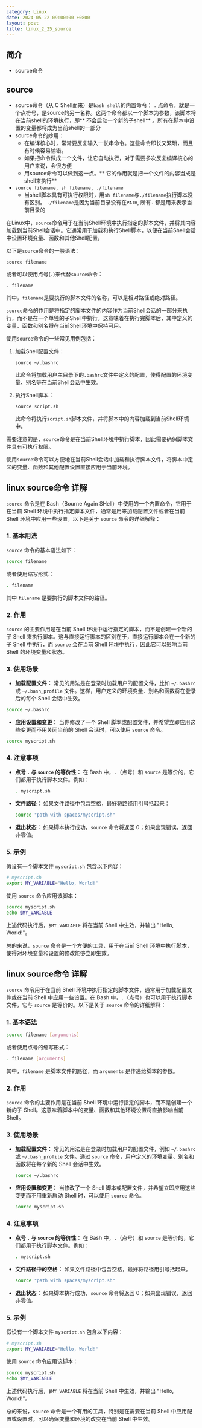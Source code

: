 ```yaml
---
category: Linux
date: 2024-05-22 09:00:00 +0800
layout: post
title: linux_2_25_source
---
```

## 简介

+ source命令

## source  

+ source命令（从 C Shell而来）是`bash shell`的内置命令； `.` 点命令，就是一个点符号，是source的另一名称。这两个命令都以一个脚本为参数，该脚本将在当前shell的环境执行，即** 不会启动一个新的子shell** 。所有在脚本中设置的变量都将成为当前shell的一部分
+ source命令的妙用：
  + 在编译核心时，常常要反复输入一长串命令。这些命令即长又繁琐，而且有时候容易输错。
  + 如果把命令做成一个文件，让它自动执行，对于需要多次反复编译核心的用户来说，会很方便
  + 用source命令可以做到这一点。** 它的作用就是把一个文件的内容当成是shell来执行** 
+ `source filename, sh filename, ./filename`
  + 当shell脚本具有可执行权限时，用`sh filename`与`./filename`执行脚本没有区别。 `./filename`是因为当前目录没有在`PATH`, 所有`.` 都是用来表示当前目录的

在Linux中，`source`命令用于在当前Shell环境中执行指定的脚本文件，并将其内容加载到当前Shell会话中。它通常用于加载和执行Shell脚本，以便在当前Shell会话中设置环境变量、函数和其他Shell配置。

以下是`source`命令的一般语法：

```
source filename
```

或者可以使用点号(`.`)来代替`source`命令：

```
. filename
```

其中，`filename`是要执行的脚本文件的名称，可以是相对路径或绝对路径。

`source`命令的作用是将指定的脚本文件的内容作为当前Shell会话的一部分来执行，而不是在一个单独的子Shell中执行。这意味着在执行完脚本后，其中定义的变量、函数和别名将在当前Shell环境中保持可用。

使用`source`命令的一些常见用例包括：

1. 加载Shell配置文件：
   ```
   source ~/.bashrc
   ```

   此命令将加载用户主目录下的`.bashrc`文件中定义的配置，使得配置的环境变量、别名等在当前Shell会话中生效。

2. 执行Shell脚本：
   ```
   source script.sh
   ```

   此命令将执行`script.sh`脚本文件，并将脚本中的内容加载到当前Shell环境中。

需要注意的是，`source`命令是在当前Shell环境中执行脚本，因此需要确保脚本文件具有可执行权限。

使用`source`命令可以方便地在当前Shell会话中加载和执行脚本文件，将脚本中定义的变量、函数和其他配置设置直接应用于当前环境。

## linux source命令 详解

`source` 命令是在 Bash（Bourne Again SHell）中使用的一个内置命令，它用于在当前 Shell 环境中执行指定脚本文件，通常是用来加载配置文件或者在当前 Shell 环境中应用一些设置。以下是关于 `source` 命令的详细解释：

### 1. 基本用法

`source` 命令的基本语法如下：

```bash
source filename
```

或者使用缩写形式：

```bash
. filename
```

其中 `filename` 是要执行的脚本文件的路径。

### 2. 作用

`source` 的主要作用是在当前 Shell 环境中运行指定的脚本，而不是创建一个新的子 Shell 来执行脚本。这与直接运行脚本的区别在于，直接运行脚本会在一个新的子 Shell 中执行，而 `source` 会在当前 Shell 环境中执行，因此它可以影响当前 Shell 的环境变量和状态。

### 3. 使用场景

- **加载配置文件：** 常见的用法是在登录时加载用户的配置文件，比如 `~/.bashrc` 或 `~/.bash_profile` 文件。这样，用户定义的环境变量、别名和函数将在登录后的每个 Shell 会话中生效。

```bash
source ~/.bashrc
```

- **应用设置和变更：** 当你修改了一个 Shell 脚本或配置文件，并希望立即应用这些变更而不用关闭当前的 Shell 会话时，可以使用 `source` 命令。

```bash
source myscript.sh
```

### 4. 注意事项

- **点号 `.` 与 `source` 的等价性：** 在 Bash 中，`.`（点号）和 `source` 是等价的，它们都用于执行脚本文件。例如：

  ```bash
  . myscript.sh
  ```

- **文件路径：** 如果文件路径中包含空格，最好将路径用引号括起来：

  ```bash
  source "path with spaces/myscript.sh"
  ```

- **退出状态：** 如果脚本执行成功，`source` 命令将返回 0；如果出现错误，返回非零值。

### 5. 示例

假设有一个脚本文件 `myscript.sh` 包含以下内容：

```bash
# myscript.sh
export MY_VARIABLE="Hello, World!"
```

使用 `source` 命令应用该脚本：

```bash
source myscript.sh
echo $MY_VARIABLE
```

上述代码执行后，`$MY_VARIABLE` 将在当前 Shell 中生效，并输出 "Hello, World!"。

总的来说，`source` 命令是一个方便的工具，用于在当前 Shell 环境中执行脚本，使得对环境变量和设置的修改能够立即生效。

## linux source命令 详解

`source` 命令用于在当前 Shell 环境中执行指定的脚本文件，通常用于加载配置文件或在当前 Shell 中应用一些设置。在 Bash 中，`.`（点号）也可以用于执行脚本文件，它与 `source` 是等价的。以下是关于 `source` 命令的详细解释：

### 1. 基本语法

```bash
source filename [arguments]
```

或者使用点号的缩写形式：

```bash
. filename [arguments]
```

其中，`filename` 是脚本文件的路径，而 `arguments` 是传递给脚本的参数。

### 2. 作用

`source` 命令的主要作用是在当前 Shell 环境中运行指定的脚本，而不是创建一个新的子 Shell。这意味着脚本中的变量、函数和其他环境设置将直接影响当前 Shell。

### 3. 使用场景

- **加载配置文件：** 常见的用法是在登录时加载用户的配置文件，例如 `~/.bashrc` 或 `~/.bash_profile` 文件。通过 `source` 命令，用户定义的环境变量、别名和函数将在每个新的 Shell 会话中生效。

    ```bash
    source ~/.bashrc
    ```

- **应用设置和变更：** 当修改了一个 Shell 脚本或配置文件，并希望立即应用这些变更而不用重新启动 Shell 时，可以使用 `source` 命令。

    ```bash
    source myscript.sh
    ```

### 4. 注意事项

- **点号 `.` 与 `source` 的等价性：** 在 Bash 中，`.`（点号）和 `source` 是等价的，它们都用于执行脚本文件。例如：

    ```bash
    . myscript.sh
    ```

- **文件路径中的空格：** 如果文件路径中包含空格，最好将路径用引号括起来。

    ```bash
    source "path with spaces/myscript.sh"
    ```

- **退出状态：** 如果脚本执行成功，`source` 命令将返回 0；如果出现错误，返回非零值。

### 5. 示例

假设有一个脚本文件 `myscript.sh` 包含以下内容：

```bash
# myscript.sh
export MY_VARIABLE="Hello, World!"
```

使用 `source` 命令应用该脚本：

```bash
source myscript.sh
echo $MY_VARIABLE
```

上述代码执行后，`$MY_VARIABLE` 将在当前 Shell 中生效，并输出 "Hello, World!"。

总的来说，`source` 命令是一个有用的工具，特别是在需要在当前 Shell 中应用配置或设置时，可以确保变量和环境的改变在当前 Shell 中生效。